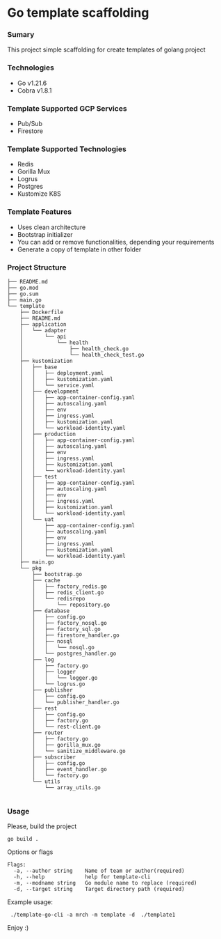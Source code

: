 # Go template scaffolding

### Sumary
This project simple scaffolding for create templates of golang project

### Technologies
- Go v1.21.6
- Cobra v1.8.1


### Template Supported GCP Services
- Pub/Sub
- Firestore

### Template Supported Technologies
- Redis
- Gorilla Mux
- Logrus
- Postgres
- Kustomize K8S

### Template Features
- Uses clean architecture 
- Bootstrap initializer
- You can add or remove functionalities, depending your requirements
- Generate a copy of template in other folder


### Project Structure
````
├── README.md
├── go.mod
├── go.sum
├── main.go
└── template
    ├── Dockerfile
    ├── README.md
    ├── application
    │   └── adapter
    │       └── api
    │           └── health
    │               ├── health_check.go
    │               └── health_check_test.go
    ├── kustomization
    │   ├── base
    │   │   ├── deployment.yaml
    │   │   ├── kustomization.yaml
    │   │   └── service.yaml
    │   ├── development
    │   │   ├── app-container-config.yaml
    │   │   ├── autoscaling.yaml
    │   │   ├── env
    │   │   ├── ingress.yaml
    │   │   ├── kustomization.yaml
    │   │   └── workload-identity.yaml
    │   ├── production
    │   │   ├── app-container-config.yaml
    │   │   ├── autoscaling.yaml
    │   │   ├── env
    │   │   ├── ingress.yaml
    │   │   ├── kustomization.yaml
    │   │   └── workload-identity.yaml
    │   ├── test
    │   │   ├── app-container-config.yaml
    │   │   ├── autoscaling.yaml
    │   │   ├── env
    │   │   ├── ingress.yaml
    │   │   ├── kustomization.yaml
    │   │   └── workload-identity.yaml
    │   └── uat
    │       ├── app-container-config.yaml
    │       ├── autoscaling.yaml
    │       ├── env
    │       ├── ingress.yaml
    │       ├── kustomization.yaml
    │       └── workload-identity.yaml
    ├── main.go
    └── pkg
        ├── bootstrap.go
        ├── cache
        │   ├── factory_redis.go
        │   ├── redis_client.go
        │   └── redisrepo
        │       └── repository.go
        ├── database
        │   ├── config.go
        │   ├── factory_nosql.go
        │   ├── factory_sql.go
        │   ├── firestore_handler.go
        │   ├── nosql
        │   │   └── nosql.go
        │   └── postgres_handler.go
        ├── log
        │   ├── factory.go
        │   ├── logger
        │   │   └── logger.go
        │   └── logrus.go
        ├── publisher
        │   ├── config.go
        │   └── publisher_handler.go
        ├── rest
        │   ├── config.go
        │   ├── factory.go
        │   └── rest-client.go
        ├── router
        │   ├── factory.go
        │   ├── gorilla_mux.go
        │   └── sanitize_middleware.go
        ├── subscriber
        │   ├── config.go
        │   ├── event_handler.go
        │   └── factory.go
        └── utils
            └── array_utils.go


````



### Usage

Please, build the project
````
go build .
````

Options or flags
````
Flags:
  -a, --author string    Name of team or author(required)
  -h, --help             help for template-cli
  -m, --modname string   Go module name to replace (required)
  -d, --target string    Target directory path (required)

````
Example usage:
````
 ./template-go-cli -a mrch -m template -d  ./template1 
````

Enjoy :)
